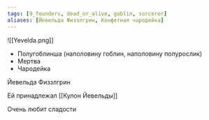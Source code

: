 ```yaml
---
tags: [9_founders, dead_or_alive, goblin, sorcerer]
aliases: [Йевельда Физзлгрин, Конфетная чародейка]
---
```


![[Yevelda.png]]

- Полугоблинша (наполовину гоблин, наполовину полурослик)
- Мертва
- Чародейка

Йевельда Физзлгрин

Ей принадлежал [[Кулон Йевельды]]

Очень любит сладости
